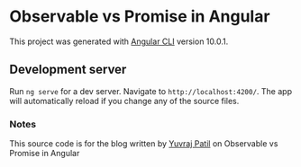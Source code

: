 # Observable vs Promise in Angular

This project was generated with [Angular CLI](https://github.com/angular/angular-cli) version 10.0.1.

## Development server

Run `ng serve` for a dev server. Navigate to `http://localhost:4200/`. The app will automatically reload if you change any of the source files.

### Notes

This source code is for the blog written by [Yuvraj Patil](https://medium.com/@yuvi1422) on Observable vs Promise in Angular

